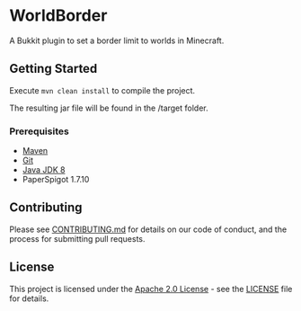 # WorldBorder

A Bukkit plugin to set a border limit to worlds in Minecraft.

## Getting Started

Execute `mvn clean install` to compile the project.

The resulting jar file will be found in the /target folder.

### Prerequisites

* [Maven](https://maven.apache.org/)
* [Git](https://git-scm.com/)
* [Java JDK 8](http://www.oracle.com/technetwork/java/javase/downloads/jdk8-downloads-2133151.html)
* PaperSpigot 1.7.10

## Contributing

Please see [CONTRIBUTING.md](./CONTRIBUTING.md) for details on our code of conduct, and the process for submitting pull requests.

## License

This project is licensed under the [Apache 2.0 License](https://www.apache.org/licenses/LICENSE-2.0) - see the [LICENSE](./LICENSE) file for details.
